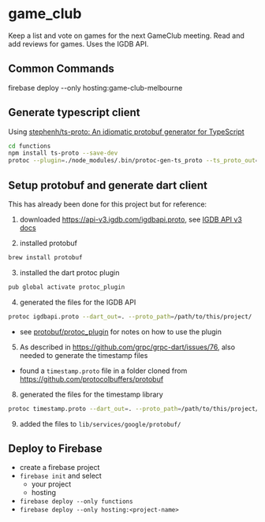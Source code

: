 # game_club

Keep a list and vote on games for the next GameClub meeting. Read and add reviews for games. Uses the IGDB API. 

## Common Commands 

firebase deploy --only hosting:game-club-melbourne 

## Generate typescript client 

Using [stephenh/ts-proto: An idiomatic protobuf generator for TypeScript](https://github.com/stephenh/ts-proto)

```sh
cd functions
npm install ts-proto --save-dev
protoc --plugin=./node_modules/.bin/protoc-gen-ts_proto --ts_proto_out=./src ./igdbapi.proto 
```

## Setup protobuf and generate dart client 

This has already been done for this project but for reference: 

1.  downloaded <https://api-v3.igdb.com/igdbapi.proto>, see [IGDB API v3 docs](https://api-docs.igdb.com/#what-changed) 

2.  installed protobuf 
```sh
brew install protobuf
```

3.  installed the dart protoc plugin 
```sh
pub global activate protoc_plugin 
```

4.  generated the files for the IGDB API
```sh
protoc igdbapi.proto --dart_out=. --proto_path=/path/to/this/project/
```

  - see [protobuf/protoc_plugin](https://github.com/dart-lang/protobuf/tree/master/protoc_plugin) for notes on how to use the plugin

5.  As described in <https://github.com/grpc/grpc-dart/issues/76>, also needed to generate the timestamp files 

  - found a `timestamp.proto` file in a folder cloned from <https://github.com/protocolbuffers/protobuf> 

8.  generated the files for the timestamp library
```sh
protoc timestamp.proto --dart_out=. --proto_path=/path/to/this/project/
```

9.  added the files to `lib/services/google/protobuf/`

## Deploy to Firebase

- create a firebase project 
- `firebase init` and select 
  - your project 
  - hosting 
- `firebase deploy --only functions`
- `firebase deploy --only hosting:<project-name>`